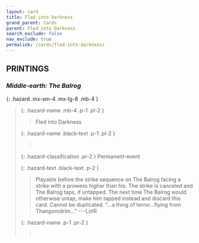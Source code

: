 ```yaml
---
layout: card
title: Fled into Darkness
grand_parent: Cards
parent: Fled into Darkness
search_exclude: false
nav_exclude: true
permalink: /cards/fled-into-darkness/
---
```


## PRINTINGS


### _Middle-earth: The Balrog_

{: .hazard .mx-sm-4 .mx-lg-8 .mb-4 }
> {: .hazard-name .mb-4 .p-1 .pl-2 }
> > <div class="hazard-mp"></div>
> > <div class="card-name">Fled into Darkness</div>
>
> {: .hazard-name .black-text .p-1 .pl-2 }
> > &nbsp;
>
> {: .hazard-classification .pr-2 }
> Permanent-event
>
> {: .hazard-text .black-text .p-2 }
> > Playable before the strike sequence on The Balrog facing a strike with a prowess higher than his. The strike is canceled and The Balrog taps, if untapped. The next time The Balrog would otherwise untap, make him tapped instead and discard this card. Cannot be duplicated.   "...a thing of terror...flying from Thangorodrim..." ---LotR 
>
> {: .hazard-name .p-1 .pr-2 }
> > <div class="card-shield"></div>
> > <div class="card-corruption">&nbsp;</div>
